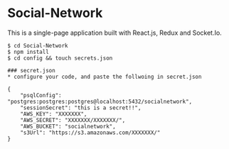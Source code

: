 # Social-Network
This is a single-page application built with React.js, Redux and Socket.Io.

``` $ git clone https://github.com/ahmad-mj/Social-Network.git
$ cd Social-Network
$ npm install
$ cd config && touch secrets.json 

### secret.json
* configure your code, and paste the follwoing in secret.json

{
    "psqlConfig": "postgres:postgres:postgres@localhost:5432/socialnetwork",
    "sessionSecret": "this is a secret!!",
    "AWS_KEY": "XXXXXXX",
    "AWS_SECRET": "XXXXXXX/XXXXXXX/",
    "AWS_BUCKET": "socialnetwork",
    "s3Url": "https://s3.amazonaws.com/XXXXXXX/"
}
```
